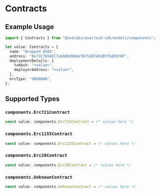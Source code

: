 # Contracts

## Example Usage

```typescript
import { Contracts } from "@avalabs/avacloud-sdk/models/components";

let value: Contracts = {
  name: "Wrapped AVAX",
  address: "0x71C7656EC7ab88b098defB751B7401B5f6d8976F",
  deploymentDetails: {
    txHash: "<value>",
    deployerAddress: "<value>",
  },
  ercType: "UNKNOWN",
};
```

## Supported Types

### `components.Erc721Contract`

```typescript
const value: components.Erc721Contract = /* values here */
```

### `components.Erc1155Contract`

```typescript
const value: components.Erc1155Contract = /* values here */
```

### `components.Erc20Contract`

```typescript
const value: components.Erc20Contract = /* values here */
```

### `components.UnknownContract`

```typescript
const value: components.UnknownContract = /* values here */
```

